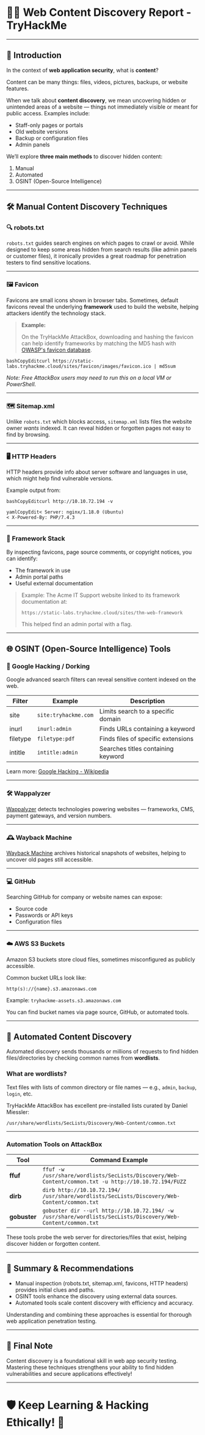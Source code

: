 # 🕵️‍♂️ Web Content Discovery Report - TryHackMe

* * *

## 📌 Introduction

In the context of **web application security**, what is **content**?

Content can be many things: files, videos, pictures, backups, or website features.

When we talk about **content discovery**, we mean uncovering hidden or unintended areas of a website — things not immediately visible or meant for public access. Examples include:

- Staff-only pages or portals
- Old website versions
- Backup or configuration files
- Admin panels

We’ll explore **three main methods** to discover hidden content:

1. Manual
2. Automated
3. OSINT (Open-Source Intelligence)

* * *

## 🛠️ Manual Content Discovery Techniques

### 🔍 robots.txt

`robots.txt` guides search engines on which pages to crawl or avoid. While designed to keep some areas hidden from search results (like admin panels or customer files), it ironically provides a great roadmap for penetration testers to find sensitive locations.

* * *

### 🖼️ Favicon

Favicons are small icons shown in browser tabs. Sometimes, default favicons reveal the underlying **framework** used to build the website, helping attackers identify the technology stack.

> 
> 
> **Example:**
> 
> On the TryHackMe AttackBox, downloading and hashing the favicon can help identify frameworks by matching the MD5 hash with [OWASP's favicon database](https://wiki.owasp.org/index.php/OWASP_favicon_database).
> 

```
bashCopyEditcurl https://static-labs.tryhackme.cloud/sites/favicon/images/favicon.ico | md5sum
```

*Note: Free AttackBox users may need to run this on a local VM or PowerShell.*

* * *

### 🗺️ Sitemap.xml

Unlike `robots.txt` which blocks access, `sitemap.xml` lists files the website owner *wants* indexed. It can reveal hidden or forgotten pages not easy to find by browsing.

* * *

### 🖥️ HTTP Headers

HTTP headers provide info about server software and languages in use, which might help find vulnerable versions.

Example output from:

```
bashCopyEditcurl http://10.10.72.194 -v
```

```
yamlCopyEdit< Server: nginx/1.18.0 (Ubuntu)
< X-Powered-By: PHP/7.4.3
```

* * *

### 🧱 Framework Stack

By inspecting favicons, page source comments, or copyright notices, you can identify:

- The framework in use
- Admin portal paths
- Useful external documentation

> 
> 
> Example: The Acme IT Support website linked to its framework documentation at:
> 
> `https://static-labs.tryhackme.cloud/sites/thm-web-framework`
> 
> This helped find an admin portal with a flag.
> 

* * *

## 🌐 OSINT (Open-Source Intelligence) Tools

### 🔎 Google Hacking / Dorking

Google advanced search filters can reveal sensitive content indexed on the web.

| Filter | Example | Description |
| --- | --- | --- |
| site | `site:tryhackme.com` | Limits search to a specific domain |
| inurl | `inurl:admin` | Finds URLs containing a keyword |
| filetype | `filetype:pdf` | Finds files of specific extensions |
| intitle | `intitle:admin` | Searches titles containing keyword |


Learn more: [Google Hacking - Wikipedia](https://en.wikipedia.org/wiki/Google_hacking)

* * *

### 🛠️ Wappalyzer

[Wappalyzer](https://www.wappalyzer.com/) detects technologies powering websites — frameworks, CMS, payment gateways, and version numbers.

* * *

### 🕰️ Wayback Machine

[Wayback Machine](https://archive.org/web/) archives historical snapshots of websites, helping to uncover old pages still accessible.

* * *

### 💻 GitHub

Searching GitHub for company or website names can expose:

- Source code
- Passwords or API keys
- Configuration files

* * *

### ☁️ AWS S3 Buckets

Amazon S3 buckets store cloud files, sometimes misconfigured as publicly accessible.

Common bucket URLs look like:

`http(s)://{name}.s3.amazonaws.com`

Example: `tryhackme-assets.s3.amazonaws.com`

You can find bucket names via page source, GitHub, or automated tools.

* * *

## 🤖 Automated Content Discovery

Automated discovery sends thousands or millions of requests to find hidden files/directories by checking common names from **wordlists**.

### What are wordlists?

Text files with lists of common directory or file names — e.g., `admin`, `backup`, `login`, etc.

TryHackMe AttackBox has excellent pre-installed lists curated by Daniel Miessler:

`/usr/share/wordlists/SecLists/Discovery/Web-Content/common.txt`

* * *

### Automation Tools on AttackBox

| Tool | Command Example |
| --- | --- |
| **ffuf** | `ffuf -w /usr/share/wordlists/SecLists/Discovery/Web-Content/common.txt -u http://10.10.72.194/FUZZ` |
| **dirb** | `dirb http://10.10.72.194/ /usr/share/wordlists/SecLists/Discovery/Web-Content/common.txt` |
| **gobuster** | `gobuster dir --url http://10.10.72.194/ -w /usr/share/wordlists/SecLists/Discovery/Web-Content/common.txt` |



These tools probe the web server for directories/files that exist, helping discover hidden or forgotten content.

* * *

## 🎯 Summary & Recommendations

- Manual inspection (robots.txt, sitemap.xml, favicons, HTTP headers) provides initial clues and paths.
- OSINT tools enhance the discovery using external data sources.
- Automated tools scale content discovery with efficiency and accuracy.

Understanding and combining these approaches is essential for thorough web application penetration testing.

* * *

## 🌟 Final Note

Content discovery is a foundational skill in web app security testing. Mastering these techniques strengthens your ability to find hidden vulnerabilities and secure applications effectively!

* * *

# 🛡️ Keep Learning & Hacking Ethically! 🚀